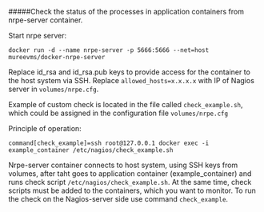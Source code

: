 #####Check the status of the processes in application containers from nrpe-server container.

Start nrpe server:    
```
docker run -d --name nrpe-server -p 5666:5666 --net=host mureevms/docker-nrpe-server
```

Replace id_rsa and id_rsa.pub keys to provide access for the container to the host system via SSH. Replace `allowed_hosts=x.x.x.x` with IP of Nagios server in `volumes/nrpe.cfg`.

Example of custom check is located in the file called `check_example.sh`, which could be assigned in the configuration file `volumes/nrpe.cfg`

Principle of operation:
```
command[check_example]=ssh root@127.0.0.1 docker exec -i example_container /etc/nagios/check_example.sh
```
Nrpe-server container connects to host system, using SSH keys from volumes, after taht goes to application container (example_container) and runs check script `/etc/nagios/check_example.sh`. At the same time, check scripts must be added to the containers, which you want to monitor. To run the check on the Nagios-server side use command `check_example`.
